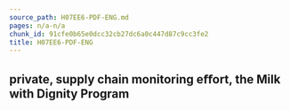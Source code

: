 ```yaml
---
source_path: H07EE6-PDF-ENG.md
pages: n/a-n/a
chunk_id: 91cfe0b65e0dcc32cb27dc6a0c447d87c9cc3fe2
title: H07EE6-PDF-ENG
---
```

## private, supply chain monitoring eﬀort, the Milk with Dignity Program
